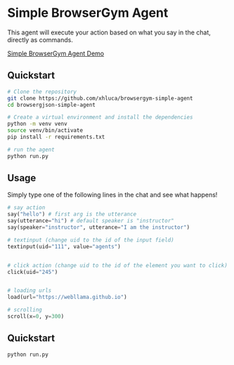 # Simple BrowserGym Agent

This agent will execute your action based on what you say in the chat, directly as commands.

[Simple BrowserGym Agent Demo](demo.mp4)

## Quickstart

```bash
# Clone the repository
git clone https://github.com/xhluca/browsergym-simple-agent
cd browsergjson-simple-agent

# Create a virtual environment and install the dependencies
python -m venv venv
source venv/bin/activate
pip install -r requirements.txt

# run the agent
python run.py
```

## Usage

Simply type one of the following lines in the chat and see what happens!
```python
# say action
say("hello") # first arg is the utterance
say(utterance="hi") # default speaker is "instructor"
say(speaker="instructor", utterance="I am the instructor")

# textinput (change uid to the id of the input field)
textinput(uid="111", value="agents")


# click action (change uid to the id of the element you want to click)
click(uid="245")


# loading urls
load(url="https://webllama.github.io")

# scrolling
scroll(x=0, y=300)
```

## Quickstart

```bash
python run.py
```
